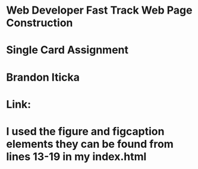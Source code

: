 # Web Developer Fast Track Web Page Construction

# Single Card Assignment

# Brandon Iticka

# Link: 

# I used the figure and figcaption elements they can be found from lines 13-19 in my index.html